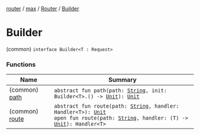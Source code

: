 [router](../../../index.md) / [max](../../index.md) / [Router](../index.md) / [Builder](./index.md)

# Builder

(common) `interface Builder<T : Request>`

### Functions

| Name | Summary |
|---|---|
| (common) [path](path.md) | `abstract fun path(path: `[`String`](https://kotlinlang.org/api/latest/jvm/stdlib/kotlin/-string/index.html)`, init: Builder<T>.() -> `[`Unit`](https://kotlinlang.org/api/latest/jvm/stdlib/kotlin/-unit/index.html)`): `[`Unit`](https://kotlinlang.org/api/latest/jvm/stdlib/kotlin/-unit/index.html) |
| (common) [route](route.md) | `abstract fun route(path: `[`String`](https://kotlinlang.org/api/latest/jvm/stdlib/kotlin/-string/index.html)`, handler: Handler<T>): `[`Unit`](https://kotlinlang.org/api/latest/jvm/stdlib/kotlin/-unit/index.html)<br>`open fun route(path: `[`String`](https://kotlinlang.org/api/latest/jvm/stdlib/kotlin/-string/index.html)`, handler: (T) -> `[`Unit`](https://kotlinlang.org/api/latest/jvm/stdlib/kotlin/-unit/index.html)`): Handler<T>` |
